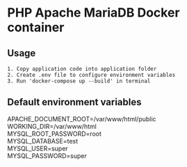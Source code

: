 # PHP Apache MariaDB Docker container

## Usage

    1. Copy application code into application folder
    2. Create .env file to configure environment variables
    3. Run 'docker-compose up --build' in terminal

## Default environment variables

APACHE_DOCUMENT_ROOT=/var/www/html/public<br/>
WORKING_DIR=/var/www/html<br/>
MYSQL_ROOT_PASSWORD=root<br/>
MYSQL_DATABASE=test<br/>
MYSQL_USER=super<br/>
MYSQL_PASSWORD=super<br/>

